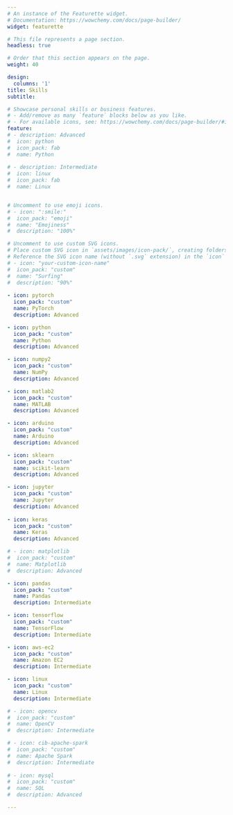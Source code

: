 ```yaml
---
# An instance of the Featurette widget.
# Documentation: https://wowchemy.com/docs/page-builder/
widget: featurette

# This file represents a page section.
headless: true

# Order that this section appears on the page.
weight: 40

design:
  columns: '1'
title: Skills
subtitle:

# Showcase personal skills or business features.
# - Add/remove as many `feature` blocks below as you like.
# - For available icons, see: https://wowchemy.com/docs/page-builder/#icons
feature:
# - description: Advanced
#  icon: python
#  icon_pack: fab
#  name: Python
    
# - description: Intermediate
#  icon: linux
#  icon_pack: fab
#  name: Linux


# Uncomment to use emoji icons.
# - icon: ":smile:"
#  icon_pack: "emoji"
#  name: "Emojiness"
#  description: "100%"  

# Uncomment to use custom SVG icons.
# Place custom SVG icon in `assets/images/icon-pack/`, creating folders if necessary.
# Reference the SVG icon name (without `.svg` extension) in the `icon` field.
# - icon: "your-custom-icon-name"
#  icon_pack: "custom"
#  name: "Surfing"
#  description: "90%"
  
- icon: pytorch
  icon_pack: "custom"
  name: PyTorch
  description: Advanced

- icon: python
  icon_pack: "custom"
  name: Python
  description: Advanced

- icon: numpy2
  icon_pack: "custom"
  name: NumPy
  description: Advanced

- icon: matlab2
  icon_pack: "custom"
  name: MATLAB
  description: Advanced

- icon: arduino
  icon_pack: "custom"
  name: Arduino
  description: Advanced

- icon: sklearn
  icon_pack: "custom"
  name: scikit-learn
  description: Advanced

- icon: jupyter
  icon_pack: "custom"
  name: Jupyter
  description: Advanced
  
- icon: keras
  icon_pack: "custom"
  name: Keras
  description: Advanced

# - icon: matplotlib
#  icon_pack: "custom"
#  name: Matplotlib
#  description: Advanced

- icon: pandas
  icon_pack: "custom"
  name: Pandas
  description: Intermediate

- icon: tensorflow
  icon_pack: "custom"
  name: TensorFlow
  description: Intermediate

- icon: aws-ec2
  icon_pack: "custom"
  name: Amazon EC2
  description: Intermediate

- icon: linux
  icon_pack: "custom"
  name: Linux
  description: Intermediate

# - icon: opencv
#  icon_pack: "custom"
#  name: OpenCV
#  description: Intermediate

# - icon: cib-apache-spark
#  icon_pack: "custom"
#  name: Apache Spark
#  description: Intermediate
  
# - icon: mysql
#  icon_pack: "custom"
#  name: SQL
#  description: Advanced

---
```

